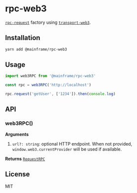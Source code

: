 # rpc-web3

[`rpc-request`](../rpc-request) factory using [`transport-web3`](../transport-web3).

## Installation

```sh
yarn add @mainframe/rpc-web3
```

## Usage

```js
import web3RPC from '@mainframe/rpc-web3'

const rpc = web3RPC('http://localhost')

rpc.request('getUser', ['1234']).then(console.log)
```

## API

### web3RPC()

**Arguments**

1.  `url?: string`: optional HTTP endpoint. When not provided, `window.web3.currentProvider` will be used if available.

**Returns** [`RequestRPC`](../rpc-request)

## License

MIT
